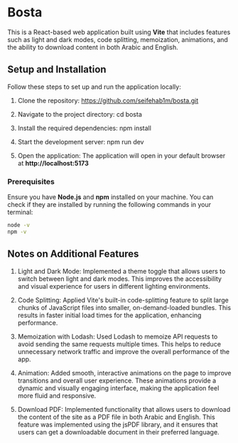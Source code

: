 # Bosta

This is a React-based web application built using **Vite** that includes features such as light and dark modes, code splitting, memoization, animations, and the ability to download content in both Arabic and English.

## Setup and Installation

Follow these steps to set up and run the application locally:

1. Clone the repository:
   https://github.com/seifehab1m/bosta.git

2. Navigate to the project directory:
   cd bosta

3. Install the required dependencies:
   npm install

4. Start the development server:
   npm run dev

5. Open the application:
   The application will open in your default browser at **http://localhost:5173**

### Prerequisites

Ensure you have **Node.js** and **npm** installed on your machine. You can check if they are installed by running the following commands in your terminal:

```bash
node -v
npm -v
```

## Notes on Additional Features

1. Light and Dark Mode:
   Implemented a theme toggle that allows users to switch between light and dark modes. This improves the accessibility and visual experience for users in different lighting environments.

2. Code Splitting:
   Applied Vite's built-in code-splitting feature to split large chunks of JavaScript files into smaller, on-demand-loaded bundles. This results in faster initial load times for the application, enhancing performance.

3. Memoization with Lodash:
   Used Lodash to memoize API requests to avoid sending the same requests multiple times. This helps to reduce unnecessary network traffic and improve the overall performance of the app.
4. Animation:
   Added smooth, interactive animations on the page to improve transitions and overall user experience. These animations provide a dynamic and visually engaging interface, making the application feel more fluid and responsive.

5. Download PDF:
   Implemented functionality that allows users to download the content of the site as a PDF file in both Arabic and English. This feature was implemented using the jsPDF library, and it ensures that users can get a downloadable document in their preferred language.
